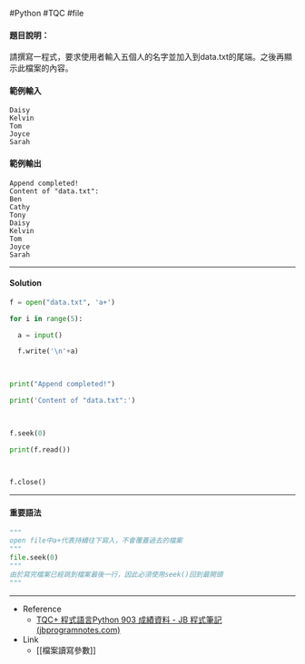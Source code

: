#Python #TQC #file 
#### 題目說明：

請撰寫一程式，要求使用者輸入五個人的名字並加入到data.txt的尾端。之後再顯示此檔案的內容。

#### 範例輸入

```
Daisy
Kelvin
Tom
Joyce
Sarah
```

#### 範例輸出

```
Append completed!
Content of "data.txt":
Ben
Cathy
Tony
Daisy
Kelvin
Tom
Joyce
Sarah
```

---
#### Solution
```python linenums="1"
f = open("data.txt", 'a+')

for i in range(5):

  a = input()

  f.write('\n'+a)

  

print("Append completed!")

print('Content of "data.txt":')

  

f.seek(0)

print(f.read())

  

f.close()
```
---
#### 重要語法
```python linenums="1"
"""
open file中a+代表持續往下寫入，不會覆蓋過去的檔案
"""
file.seek(0)
"""
由於寫完檔案已經跳到檔案最後一行，因此必須使用seek()回到最開頭
"""
```
---

- Reference
	- [TQC+ 程式語言Python 903 成績資料 - JB 程式筆記 (jbprogramnotes.com)](https://jbprogramnotes.com/2020/05/tqc-%e7%a8%8b%e5%bc%8f%e8%aa%9e%e8%a8%80python-903-%e6%88%90%e7%b8%be%e8%b3%87%e6%96%99/)
-  Link
	- [[檔案讀寫參數]]